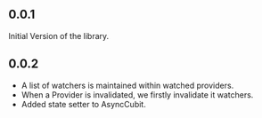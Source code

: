 ## 0.0.1
Initial Version of the library.

## 0.0.2

* A list of watchers is maintained within watched providers.
* When a Provider is invalidated, we firstly invalidate it watchers.
* Added state setter to AsyncCubit.